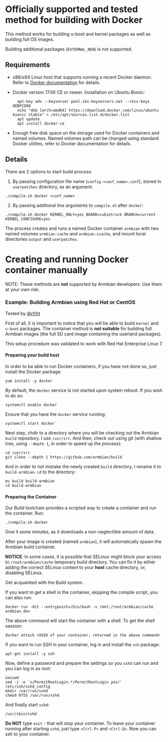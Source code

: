# Officially supported and tested method for building with Docker

This method works for building u-boot and kernel packages as well as building full OS images.

Building additional packages (`EXTERNAL_NEW`) is not supported.

## Requirements

- x86/x64 Linux host that supports running a recent Docker daemon. Refer to [Docker documentation](https://docs.docker.com/) for details.
- Docker version 17.06 CE or newer. Installation on Ubuntu Bionic:

		apt-key adv --keyserver pool.sks-keyservers.net --recv-keys 0EBFCD88 
		echo "deb [arch=amd64] https://download.docker.com/linux/ubuntu bionic stable" > /etc/apt/sources.list.d/docker.list
		apt update
		apt install docker-ce

- Enough free disk space on the storage used for Docker containers and named volumes. Named volumes path can be changed using standard Docker utilites,
  refer to Docker documentation for details.

## Details

There are 2 options to start build process:

1. By passing configuration file name (`config-<conf_name>.conf`), stored in `userpatches` directory, as an argument:
```
./compile.sh docker <conf_name>
```
2. By passing addtional line arguments to `compile.sh` after `docker`:
```
./compile.sh docker KERNEL_ONLY=yes BOARD=cubietruck BRANCH=current KERNEL_CONFIGURE=yes
```
The process creates and runs a named Docker container `armbian` with two named volumes `armbian-cache` and `armbian-ccache`,
and mount local directories `output` and `userpatches`.

# Creating and running Docker container manually

NOTE: These methods are **not** supported by Armbian developers. Use them at your own risk.

### Example: Building Armbian using Red Hat or CentOS

Tested by [@rfrht](https://github.com/rfrht)

First of all, it is important to notice that you will be able to build `kernel` and `u-boot` packages. The container method is **not suitable** for building full Armbian images (the full SD card image containing the userland packages).

This setup procedure was validated to work with Red Hat Enterprise Linux 7.

#### Preparing your build host

In order to be able to run Docker containers, if you have not done so, just install the Docker package:
```
yum install -y docker
```
By default, the `docker` service is not started upon system reboot. If you wish to do so:
```
systemctl enable docker
```
Ensure that you have the `docker` service running:
```
systemctl start docker`
```
Next step, chdir to a directory where you will be checking out the Armbian `build` repository. I use `/usr/src`. And then, check out using git (with shallow tree, using `--depth 1`, in order to speed up the process):
```
cd /usr/src
git clone --depth 1 https://github.com/armbian/build
```
And in order to not mistake the newly created `build` directory, I rename it to `build-armbian`. `cd` to the directory:
```
mv build build-armbian
cd build-armbian
```


#### Preparing the Container

Our Build toolchain provides a scripted way to create a container and run the container. Run:
```
./compile.sh docker
```
Give it some minutes, as it downloads a non-neglectible amount of data.

After your image is created (named `armbian`), it will automatically spawn the Armbian build container.

**NOTICE**: In some cases, it is possible that SELinux might block your access to `/root/armbian/cache` temporary build directory. You can fix it by either adding the correct SELinux context to your **host** cache directory, or, disabling SELinux.

Get acquainted with the Build system.

If you want to get a shell in the container, skipping the compile script, you can also run:
```
docker run -dit --entrypoint=/bin/bash -v /mnt:/root/armbian/cache armbian_dev
```
The above command will start the container with a shell. To get the shell session:
```
docker attach <UUID of your container, returned in the above command>
```
If you want to run SSH in your container, log in and install the `ssh` package:
```
apt-get install -y ssh
```
Now, define a password and prepare the settings so you `sshd` can run and you can log in as root:
```
üasswd
sed -i -e 's/PermitRootLogin.*/PermitRootLogin yes/' /etc/ssh/sshd_config
mkdir /var/run/sshd
chmod 0755 /var/run/sshd
```
And finally start `sshd`:
```
/usr/sbin/sshd
```
**Do NOT** type `exit` - that will stop your container. To leave your container running after starting `sshd`, just type `<Ctrl-P>` and `<Ctrl-Q>`. Now you can ssh to your container.
